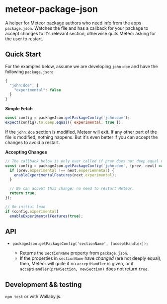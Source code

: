 # meteor-package-json

A helper for Meteor package authors who need info from the apps `package.json`.  Watches the file and has a callback for your package to accept changes to it's relevant section, otherwise quits Meteor asking for the user to restart.

## Quick Start

For the examples below, assume we are developing `john:doe` and have the following `package.json`:

```js
{
  "john:doe": {
    "experimental": false
  }
}
```

**Simple Fetch**

```js
const config = packageJson.getPackageConfig('john:doe');
expect(config).to.deep.equal({ experimental: true });
```

If the `john:doe` section is modified, Meteor will exit.  If any other part of the file is modified, nothing happens.  But it's even better if you can accept the changes to avoid a restart.

**Accepting Changes**

```js
// The callback below is only ever called if prev does not deep equal next
const config = packageJson.getPackageConfig('john:doe', (prev, next) => {
  if (prev.experimental !== next.experiemnetal) {
    enableExperimentalFeatures(next.experimental);
  }

  // We can accept this change; no need to restart Meteor.
  return true;
});

// On initial load
if (config.experimental)
  enableExperimentalFeatures(true);
```

## API

* `packageJson.getPackageConfig('sectionName', [acceptHandler]);`

  * Returns the `sectionName` property from `package.json`.
  * If the properties in `sectionName` have *changed* (are not deeply equal), then, Meteor will quite if no `acceptHandler` is given, or if `acceptHandler(prevSection, newSection)` does not return `true`.

## Development && testing

`npm test` or with Wallaby.js.
